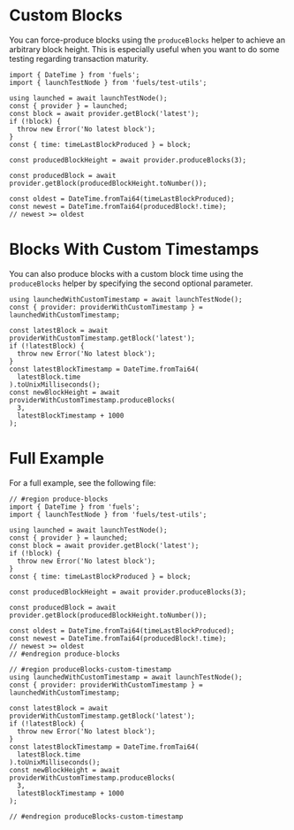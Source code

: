 # Custom Blocks

You can force-produce blocks using the `produceBlocks` helper to achieve an arbitrary block height. This is especially useful when you want to do some testing regarding transaction maturity.

```
import { DateTime } from 'fuels';
import { launchTestNode } from 'fuels/test-utils';

using launched = await launchTestNode();
const { provider } = launched;
const block = await provider.getBlock('latest');
if (!block) {
  throw new Error('No latest block');
}
const { time: timeLastBlockProduced } = block;

const producedBlockHeight = await provider.produceBlocks(3);

const producedBlock = await provider.getBlock(producedBlockHeight.toNumber());

const oldest = DateTime.fromTai64(timeLastBlockProduced);
const newest = DateTime.fromTai64(producedBlock!.time);
// newest >= oldest
```

# Blocks With Custom Timestamps

You can also produce blocks with a custom block time using the `produceBlocks` helper by specifying the second optional parameter.

```
using launchedWithCustomTimestamp = await launchTestNode();
const { provider: providerWithCustomTimestamp } = launchedWithCustomTimestamp;

const latestBlock = await providerWithCustomTimestamp.getBlock('latest');
if (!latestBlock) {
  throw new Error('No latest block');
}
const latestBlockTimestamp = DateTime.fromTai64(
  latestBlock.time
).toUnixMilliseconds();
const newBlockHeight = await providerWithCustomTimestamp.produceBlocks(
  3,
  latestBlockTimestamp + 1000
);
```

# Full Example

For a full example, see the following file:
```
// #region produce-blocks
import { DateTime } from 'fuels';
import { launchTestNode } from 'fuels/test-utils';

using launched = await launchTestNode();
const { provider } = launched;
const block = await provider.getBlock('latest');
if (!block) {
  throw new Error('No latest block');
}
const { time: timeLastBlockProduced } = block;

const producedBlockHeight = await provider.produceBlocks(3);

const producedBlock = await provider.getBlock(producedBlockHeight.toNumber());

const oldest = DateTime.fromTai64(timeLastBlockProduced);
const newest = DateTime.fromTai64(producedBlock!.time);
// newest >= oldest
// #endregion produce-blocks

// #region produceBlocks-custom-timestamp
using launchedWithCustomTimestamp = await launchTestNode();
const { provider: providerWithCustomTimestamp } = launchedWithCustomTimestamp;

const latestBlock = await providerWithCustomTimestamp.getBlock('latest');
if (!latestBlock) {
  throw new Error('No latest block');
}
const latestBlockTimestamp = DateTime.fromTai64(
  latestBlock.time
).toUnixMilliseconds();
const newBlockHeight = await providerWithCustomTimestamp.produceBlocks(
  3,
  latestBlockTimestamp + 1000
);

// #endregion produceBlocks-custom-timestamp
```

